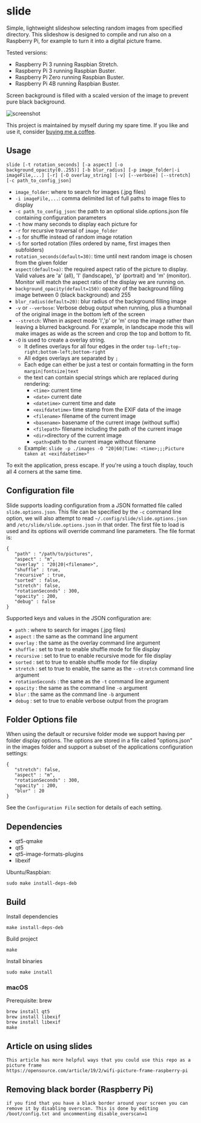 # slide

Simple, lightweight slideshow selecting random images from specified directory. This slideshow is designed to compile and run also on a Raspberry Pi, for example to turn it into a digital picture frame.

Tested versions: 
 * Raspberry Pi 3 running Raspbian Stretch.
 * Raspberry Pi 3 running Raspbian Buster.
 * Raspberry Pi Zero running Raspbian Buster.
 * Raspberry Pi 4B running Raspbian Buster.

Screen background is filled with a scaled version of the image to prevent pure black background.


![screenshot](doc/screen.jpg)

This project is maintained by myself during my spare time. If you like and use it, consider [buying me a coffee](https://www.buymeacoffee.com/nautilux).

## Usage

```
slide [-t rotation_seconds] [-a aspect] [-o background_opacity(0..255)] [-b blur_radius] [-p image_folder|-i imageFile,...] [-r] [-O overlay_string] [-v] [--verbose] [--stretch] [-c path_to_config_json]
```

* `image_folder`: where to search for images (.jpg files)
* `-i imageFile,...`: comma delimited list of full paths to image files to display
* `-c path_to_config_json`: the path to an optional slide.options.json file containing configuration parameters
* `-t` how many seconds to display each picture for
* `-r` for recursive traversal of `image_folder`
* `-s` for shuffle instead of random image rotation
* `-S` for sorted rotation (files ordered by name, first images then subfolders)
* `rotation_seconds(default=30)`: time until next random image is chosen from the given folder
* `aspect(default=a)`: the required aspect ratio of the picture to display. Valid values are 'a' (all), 'l' (landscape), 'p' (portrait) and 'm' (monitor). Monitor will match the aspect ratio of the display we are running on.
* `background_opacity(default=150)`: opacity of the background filling image between 0 (black background) and 255
* `blur_radius(default=20)`: blur radius of the background filling image
* `-v` or `--verbose`: Verbose debug output when running, plus a thumbnail of the original image in the bottom left of the screen
* `--stretch`: When in aspect mode 'l','p' or 'm' crop the image rather than leaving a blurred background. For example, in landscape mode this will make images as wide as the screen and crop the top and bottom to fit.
* `-O` is used to create a overlay string.
  * It defines overlays for all four edges in the order `top-left;top-right;bottom-left;bottom-right`
  * All edges overlays are separated by `;`
  * Each edge can either be just a test or contain formatting in the form `margin|fontsize|text`
  * the text can contain special strings which are replaced during rendering:
    * `<time>` current time
    * `<date>` current date
    * `<datetime>` current time and date
    * `<exifdatetime>` time stamp from the EXIF data of the image
    * `<filename>` filename of the current image
    * `<basename>` basename of the current image (without suffix)
    * `<filepath>` filename including the path of the current image
    * `<dir>`directory of the current image
    * `<path>`path to the current image without filename
  * Example: `slide -p ./images -O "20|60|Time: <time>;;;Picture taken at <exifdatetime>"`

To exit the application, press escape. If you're using a touch display, touch all 4 corners at the same time.

## Configuration file
Slide supports loading configuration from a JSON formatted file called `slide.options.json`. This file can be specified by the `-c` command line option, we will also attempt to read `~/.config/slide/slide.options.json` and `/etc/slide/slide.options.json` in that order. The first file to load is used and its options will override command line parameters.
The file format is:
```
{
   "path" : "/path/to/pictures",
   "aspect" : "m",
   "overlay" : "20|20|<filename>",
   "shuffle" : true,
   "recursive" : true,
   "sorted" : false,
   "stretch": false,
   "rotationSeconds" : 300,
   "opacity" : 200,
   "debug" : false
}
```
Supported keys and values in the JSON configuration are:
* `path` : where to search for images (.jpg files)
* `aspect` : the same as the command line argument
* `overlay` : the same as the overlay command line argument
* `shuffle` : set to true to enable shuffle mode for file display
* `recursive` : set to true to enable recursive mode for file display
* `sorted` : set to true to enable shuffle mode for file display
* `stretch` : set to true to enable, the same as the `--stretch` command line argument
* `rotationSeconds` : the same as the `-t` command line argument
* `opacity` : the same as the command line `-o` argument
* `blur` : the same as the command line `-b` argument
* `debug` : set to true to enable verbose output from the program

## Folder Options file
When using the default or recursive folder mode we support having per folder display options. The options are stored in a file called "options.json" in the images folder and support a subset of the applications configuration settings:
```
{
   "stretch": false,
   "aspect" : "m",
   "rotationSeconds" : 300,
   "opacity" : 200,
   "blur" : 20
}
```
See the `Configuration File` section for details of each setting.

## Dependencies

* qt5-qmake
* qt5
* qt5-image-formats-plugins
* libexif

Ubuntu/Raspbian:

```
sudo make install-deps-deb
```

## Build

Install dependencies

```
make install-deps-deb
```

Build project

```
make
```

Install binaries

```
sudo make install
```

### macOS

Prerequisite: brew

```
brew install qt5
brew install libexif
brew install libexif
make
```

## Article on using slides

```
This article has more helpful ways that you could use this repo as a picture frame
https://opensource.com/article/19/2/wifi-picture-frame-raspberry-pi
```

## Removing black border (Raspberry Pi)

```
if you find that you have a black border around your screen you can remove it by disabling overscan. This is done by editing /boot/config.txt and uncommenting disable_overscan=1 
```
